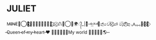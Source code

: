 # JULIET
M̶I̶N̶E̶⃝🧸⃒⃚⃩͟⃟̶💖̶̶⃮⃮⃑⃖⃖͟͜᷍දො⃝ණි🌼⃝⃕🌍᭄_|─ᷞ─ͦ͢─ͮ─ͤ💖න̲̄̄වො̄̅ද්‍⃝යා̶̄̄ මැ̜̆̅නි̐⃝ක̠̠ ﮩـﮩﮩ٨ﮩ👰‍♀️⃟💍⃟ ̶Queen ̶of ̶my ̶heart ̶❤️ ⃟̶̵💫̶⃟My world ̶⃟🔐̶⃟🌎 ̶

